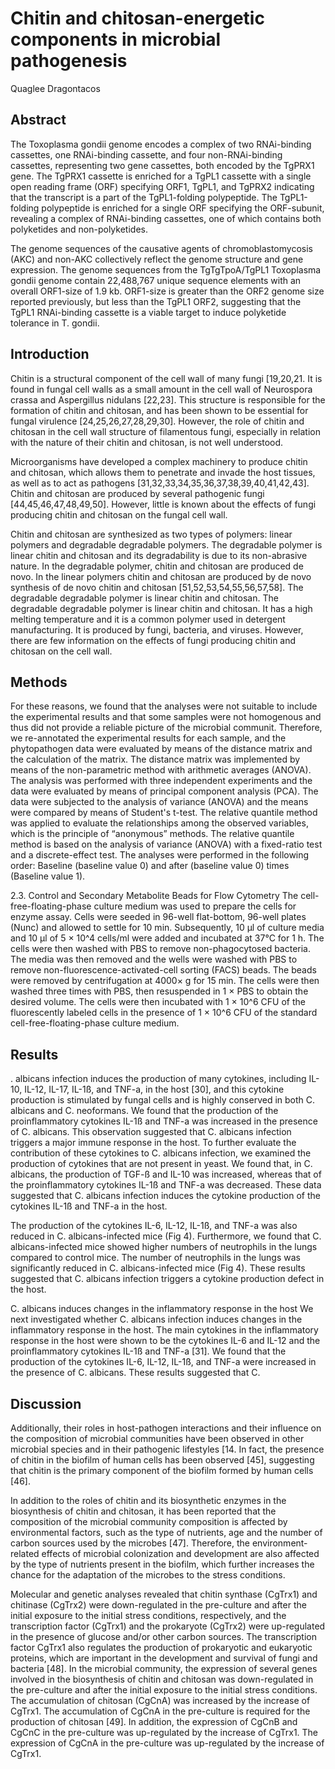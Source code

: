 # Chitin and chitosan-energetic components in microbial pathogenesis
Quaglee Dragontacos


## Abstract
The Toxoplasma gondii genome encodes a complex of two RNAi-binding cassettes, one RNAi-binding cassette, and four non-RNAi-binding cassettes, representing two gene cassettes, both encoded by the TgPRX1 gene. The TgPRX1 cassette is enriched for a TgPL1 cassette with a single open reading frame (ORF) specifying ORF1, TgPL1, and TgPRX2 indicating that the transcript is a part of the TgPL1-folding polypeptide. The TgPL1-folding polypeptide is enriched for a single ORF specifying the ORF-subunit, revealing a complex of RNAi-binding cassettes, one of which contains both polyketides and non-polyketides.

The genome sequences of the causative agents of chromoblastomycosis (AKC) and non-AKC collectively reflect the genome structure and gene expression. The genome sequences from the TgTgTpoA/TgPL1 Toxoplasma gondii genome contain 22,488,767 unique sequence elements with an overall ORF1-size of 1.9 kb. ORF1-size is greater than the ORF2 genome size reported previously, but less than the TgPL1 ORF2, suggesting that the TgPL1 RNAi-binding cassette is a viable target to induce polyketide tolerance in T. gondii.


## Introduction
Chitin is a structural component of the cell wall of many fungi [19,20,21. It is found in fungal cell walls as a small amount in the cell wall of Neurospora crassa and Aspergillus nidulans [22,23]. This structure is responsible for the formation of chitin and chitosan, and has been shown to be essential for fungal virulence [24,25,26,27,28,29,30]. However, the role of chitin and chitosan in the cell wall structure of filamentous fungi, especially in relation with the nature of their chitin and chitosan, is not well understood.

Microorganisms have developed a complex machinery to produce chitin and chitosan, which allows them to penetrate and invade the host tissues, as well as to act as pathogens [31,32,33,34,35,36,37,38,39,40,41,42,43]. Chitin and chitosan are produced by several pathogenic fungi [44,45,46,47,48,49,50]. However, little is known about the effects of fungi producing chitin and chitosan on the fungal cell wall.

Chitin and chitosan are synthesized as two types of polymers: linear polymers and degradable degradable polymers. The degradable polymer is linear chitin and chitosan and its degradability is due to its non-abrasive nature. In the degradable polymer, chitin and chitosan are produced de novo. In the linear polymers chitin and chitosan are produced by de novo synthesis of de novo chitin and chitosan [51,52,53,54,55,56,57,58]. The degradable degradable polymer is linear chitin and chitosan. The degradable degradable polymer is linear chitin and chitosan. It has a high melting temperature and it is a common polymer used in detergent manufacturing. It is produced by fungi, bacteria, and viruses. However, there are few information on the effects of fungi producing chitin and chitosan on the cell wall.


## Methods
For these reasons, we found that the analyses were not suitable to include the experimental results and that some samples were not homogenous and thus did not provide a reliable picture of the microbial communit. Therefore, we re-annotated the experimental results for each sample, and the phytopathogen data were evaluated by means of the distance matrix and the calculation of the matrix. The distance matrix was implemented by means of the non-parametric method with arithmetic averages (ANOVA). The analysis was performed with three independent experiments and the data were evaluated by means of principal component analysis (PCA). The data were subjected to the analysis of variance (ANOVA) and the means were compared by means of Student's t-test. The relative quantile method was applied to evaluate the relationships among the observed variables, which is the principle of “anonymous” methods. The relative quantile method is based on the analysis of variance (ANOVA) with a fixed-ratio test and a discrete-effect test. The analyses were performed in the following order: Baseline (baseline value 0) and after (baseline value 0) times (Baseline value 1).

2.3. Control and Secondary Metabolite Beads for Flow Cytometry
The cell-free-floating-phase culture medium was used to prepare the cells for enzyme assay. Cells were seeded in 96-well flat-bottom, 96-well plates (Nunc) and allowed to settle for 10 min. Subsequently, 10 µl of culture media and 10 µl of 5 × 10^4 cells/ml were added and incubated at 37°C for 1 h. The cells were then washed with PBS to remove non-phagocytosed bacteria. The media was then removed and the wells were washed with PBS to remove non-fluorescence-activated-cell sorting (FACS) beads. The beads were removed by centrifugation at 4000× g for 15 min. The cells were then washed three times with PBS, then resuspended in 1 × PBS to obtain the desired volume. The cells were then incubated with 1 × 10^6 CFU of the fluorescently labeled cells in the presence of 1 × 10^6 CFU of the standard cell-free-floating-phase culture medium.


## Results
. albicans infection induces the production of many cytokines, including IL-10, IL-12, IL-17, IL-1ß, and TNF-a, in the host [30], and this cytokine production is stimulated by fungal cells and is highly conserved in both C. albicans and C. neoformans. We found that the production of the proinflammatory cytokines IL-1ß and TNF-a was increased in the presence of C. albicans. This observation suggested that C. albicans infection triggers a major immune response in the host. To further evaluate the contribution of these cytokines to C. albicans infection, we examined the production of cytokines that are not present in yeast. We found that, in C. albicans, the production of TGF-ß and IL-10 was increased, whereas that of the proinflammatory cytokines IL-1ß and TNF-a was decreased. These data suggested that C. albicans infection induces the cytokine production of the cytokines IL-1ß and TNF-a in the host.

The production of the cytokines IL-6, IL-12, IL-1ß, and TNF-a was also reduced in C. albicans-infected mice (Fig 4). Furthermore, we found that C. albicans-infected mice showed higher numbers of neutrophils in the lungs compared to control mice. The number of neutrophils in the lungs was significantly reduced in C. albicans-infected mice (Fig 4). These results suggested that C. albicans infection triggers a cytokine production defect in the host.

C. albicans induces changes in the inflammatory response in the host
We next investigated whether C. albicans infection induces changes in the inflammatory response in the host. The main cytokines in the inflammatory response in the host were shown to be the cytokines IL-6 and IL-12 and the proinflammatory cytokines IL-1ß and TNF-a [31]. We found that the production of the cytokines IL-6, IL-12, IL-1ß, and TNF-a were increased in the presence of C. albicans. These results suggested that C.


## Discussion
Additionally, their roles in host-pathogen interactions and their influence on the composition of microbial communities have been observed in other microbial species and in their pathogenic lifestyles [14. In fact, the presence of chitin in the biofilm of human cells has been observed [45], suggesting that chitin is the primary component of the biofilm formed by human cells [46].

In addition to the roles of chitin and its biosynthetic enzymes in the biosynthesis of chitin and chitosan, it has been reported that the composition of the microbial community composition is affected by environmental factors, such as the type of nutrients, age and the number of carbon sources used by the microbes [47]. Therefore, the environment-related effects of microbial colonization and development are also affected by the type of nutrients present in the biofilm, which further increases the chance for the adaptation of the microbes to the stress conditions.

Molecular and genetic analyses revealed that chitin synthase (CgTrx1) and chitinase (CgTrx2) were down-regulated in the pre-culture and after the initial exposure to the initial stress conditions, respectively, and the transcription factor (CgTrx1) and the prokaryote (CgTrx2) were up-regulated in the presence of glucose and/or other carbon sources. The transcription factor CgTrx1 also regulates the production of prokaryotic and eukaryotic proteins, which are important in the development and survival of fungi and bacteria [48]. In the microbial community, the expression of several genes involved in the biosynthesis of chitin and chitosan was down-regulated in the pre-culture and after the initial exposure to the initial stress conditions. The accumulation of chitosan (CgCnA) was increased by the increase of CgTrx1. The accumulation of CgCnA in the pre-culture is required for the production of chitosan [49]. In addition, the expression of CgCnB and CgCnC in the pre-culture was up-regulated by the increase of CgTrx1. The expression of CgCnA in the pre-culture was up-regulated by the increase of CgTrx1.
